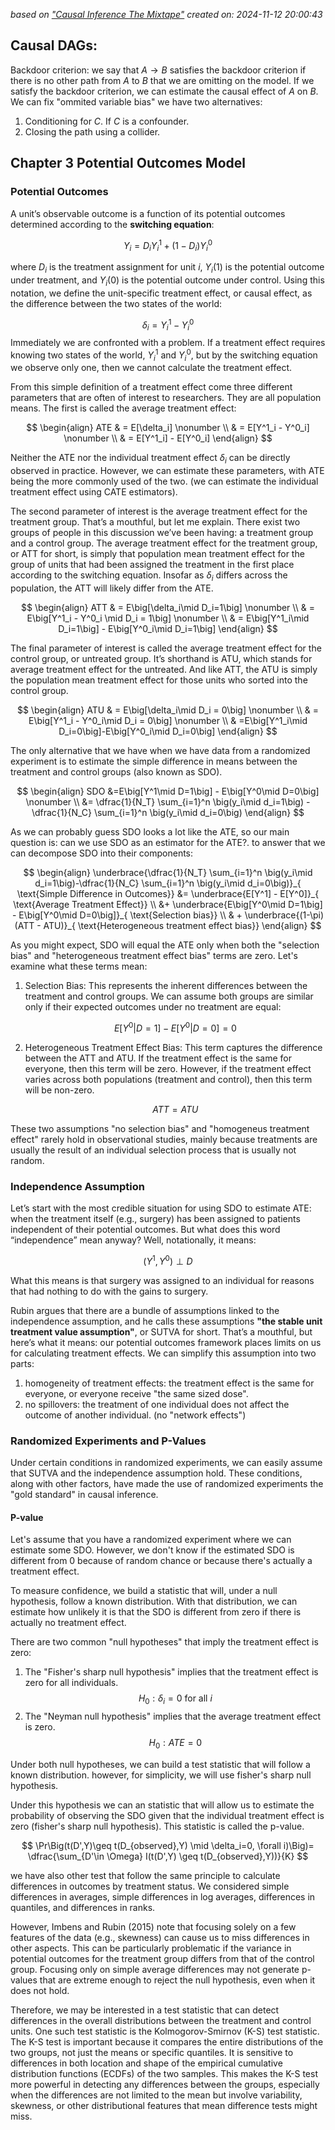 *based on ["Causal Inference The Mixtape"][1]*
*created on: 2024-11-12 20:00:43*

## Causal DAGs:

Backdoor criterion: we say that $A \rightarrow B$ satisfies the backdoor criterion if there is no other path from $A$ to $B$ that we are omitting on the model. If we satisfy the backdoor criterion, we can estimate the causal effect of $A$ on $B$. We can fix "ommited variable bias" we have two alternatives:
1. Conditioning for $C$. If $C$ is a confounder.
2. Closing the path using a collider. 


## Chapter 3 Potential Outcomes Model
### Potential Outcomes 

A unit’s observable outcome is a function of its potential outcomes determined according to the **switching equation**:

$$Y_i = D_iY_i^1 + (1-D_i)Y_i^0$$

where $D_i$ is the treatment assignment for unit $i$, $Y_i(1)$ is the potential outcome under treatment, and $Y_i(0)$ is the potential outcome under control. Using this notation, we define the unit-specific treatment effect, or causal effect, as the difference between the two states of the world:

$$\delta_i = Y^1_i-Y^0_i$$
Immediately we are confronted with a problem. If a treatment effect requires knowing two states of the world, $Y^1_i$ and $Y^0_i$, but by the switching equation we observe only one, then we cannot calculate the treatment effect.

From this simple definition of a treatment effect come three different parameters that are often of interest to researchers. They are all population means. The first is called the average treatment effect:

$$
\begin{align}
   ATE & = E[\delta_i] \nonumber      \\
       & = E[Y^1_i - Y^0_i] \nonumber \\
       & = E[Y^1_i] - E[Y^0_i]        
\end{align}
$$

Neither the ATE nor the individual treatment effect $\delta_i$ can be directly observed in practice. However, we can estimate these parameters, with ATE being the more commonly used of the two. (we can estimate the individual treatment effect using CATE estimators).

The second parameter of interest is the average treatment effect for the treatment group. That’s a mouthful, but let me explain. There exist two groups of people in this discussion we’ve been having: a treatment group and a control group. The average treatment effect for the treatment group, or ATT for short, is simply that population mean treatment effect for the group of units that had been assigned the treatment in the first place according to the switching equation. Insofar as $\delta_i$ differs across the population, the ATT will likely differ from the ATE.

$$
\begin{align}
   ATT & = E\big[\delta_i\mid D_i=1\big] \nonumber                 
   \\
       & = E\big[Y^1_i - Y^0_i \mid D_i = 1\big] \nonumber          
   \\
       & = E\big[Y^1_i\mid D_i=1\big] - E\big[Y^0_i\mid D_i=1\big]
\end{align}
$$

The final parameter of interest is called the average treatment effect for the control group, or untreated group. It’s shorthand is ATU, which stands for average treatment effect for the untreated. And like ATT, the ATU is simply the population mean treatment effect for those units who sorted into the control group. 

$$
\begin{align}
   ATU & = E\big[\delta_i\mid D_i = 0\big] \nonumber                          
   \\
       & = E\big[Y^1_i - Y^0_i\mid D_i = 0\big] \nonumber                     
   \\
       & =E\big[Y^1_i\mid D_i=0\big]-E\big[Y^0_i\mid D_i=0\big]
\end{align}
$$

The only alternative that we have when we have data from a randomized experiment is to estimate the simple difference in means between the treatment and control groups (also known as SDO). 

$$
\begin{align}
SDO &=E\big[Y^1\mid D=1\big] - E\big[Y^0\mid D=0\big] \nonumber
\\
&= \dfrac{1}{N_T} \sum_{i=1}^n \big(y_i\mid d_i=1\big) - \dfrac{1}{N_C} \sum_{i=1}^n \big(y_i\mid d_i=0\big)
\end{align}
$$

As we can probably guess SDO looks a lot like the ATE, so our main question is: can we use SDO as an estimator for the ATE?. to answer that we can decompose SDO into their components:

$$
\begin{align}
\underbrace{\dfrac{1}{N_T} \sum_{i=1}^n \big(y_i\mid d_i=1\big)-\dfrac{1}{N_C}
   \sum_{i=1}^n \big(y_i\mid d_i=0\big)}_{ \text{Simple Difference in Outcomes}}
&= \underbrace{E[Y^1] - E[Y^0]}_{ \text{Average Treatment Effect}}
\\
&+ \underbrace{E\big[Y^0\mid D=1\big] - E\big[Y^0\mid D=0\big]}_{ \text{Selection bias}}
\\
& + \underbrace{(1-\pi)(ATT - ATU)}_{ \text{Heterogeneous treatment effect bias}}
\end{align}
$$

As you might expect, SDO will equal the ATE only when both the "selection bias" and "heterogeneous treatment effect bias" terms are zero. Let's examine what these terms mean:

1. Selection Bias: This represents the inherent differences between the treatment and control groups. We can assume both groups are similar only if their expected outcomes under no treatment are equal:

    $$E[Y^0|D=1] - E[Y^0|D=0] = 0$$

2. Heterogeneous Treatment Effect Bias: This term captures the difference between the ATT and ATU. If the treatment effect is the same for everyone, then this term will be zero. However, if the treatment effect varies across both populations (treatment and control), then this term will be non-zero.
    
    $$ATT = ATU$$

These two assumptions "no selection bias" and "homogeneus treatment effect" rarely hold in observational studies, mainly because treatments are usually the result of an individual selection process that is usually not random. 

### Independence Assumption

Let’s start with the most credible situation for using SDO to estimate ATE: when the treatment itself (e.g., surgery) has been assigned to patients independent of their potential outcomes. But what does this word “independence” mean anyway? Well, notationally, it means:

$$(Y^1,Y^0) \perp D$$

What this means is that surgery was assigned to an individual for reasons that had nothing to do with the gains to surgery. 

Rubin argues that there are a bundle of assumptions linked to the independence assumption, and he calls these assumptions **"the stable unit treatment value assumption"**, or SUTVA for short. That’s a mouthful, but here’s what it means: our potential outcomes framework places limits on us for calculating treatment effects. We can simplify this assumption into two parts:

1. homogeneity of treatment effects: the treatment effect is the same for everyone, or everyone receive "the same sized dose". 
2. no spillovers: the treatment of one individual does not affect the outcome of another individual. (no "network effects")

### Randomized Experiments and P-Values

Under certain conditions in randomized experiments, we can easily assume that SUTVA and the independence assumption hold. These conditions, along with other factors, have made the use of randomized experiments the "gold standard" in causal inference.

#### P-value 

Let's assume that you have a randomized experiment where we can estimate some SDO. However, we don't know if the estimated SDO is different from 0 because of random chance or because there's actually a treatment effect.

To measure confidence, we build a statistic that will, under a null hypothesis, follow a known distribution. With that distribution, we can estimate how unlikely it is that the SDO is different from zero if there is actually no treatment effect.

There are two common "null hypotheses" that imply the treatment effect is zero:

1. The "Fisher's sharp null hypothesis" implies that the treatment effect is zero for all individuals.
    $$H_0: \delta_i = 0 \ \text{for all $i$}$$
2. The "Neyman null hypothesis" implies that the average treatment effect is zero.
    $$H_0: ATE = 0$$

Under both null hypotheses, we can build a test statistic that will follow a known distribution. however, for simplicity, we will use fisher's sharp null hypothesis.

Under this hypothesis we can an statistic that will allow us to estimate the probability of observing the SDO given that the individual treatment effect is zero (fisher's sharp null hypothesis). This statistic is called the p-value.

$$
\Pr\Big(t(D',Y)\geq t(D_{observed},Y) \mid \delta_i=0, \forall i)\Big)=
   \dfrac{\sum_{D'\in \Omega} I(t(D',Y) \geq t(D_{observed},Y))}{K}
$$

we have also other test that follow the same principle to calculate differences in outcomes by treatment status. We considered simple differences in averages, simple differences in log averages, differences in quantiles, and differences in ranks. 

However, Imbens and Rubin (2015) note that focusing solely on a few features of the data (e.g., skewness) can cause us to miss differences in other aspects. This can be particularly problematic if the variance in potential outcomes for the treatment group differs from that of the control group. Focusing only on simple average differences may not generate p-values that are extreme enough to reject the null hypothesis, even when it does not hold.

Therefore, we may be interested in a test statistic that can detect differences in the overall distributions between the treatment and control units. One such test statistic is the Kolmogorov-Smirnov (K-S) test statistic. The K-S test is important because it compares the entire distributions of the two groups, not just the means or specific quantiles. It is sensitive to differences in both location and shape of the empirical cumulative distribution functions (ECDFs) of the two samples. This makes the K-S test more powerful in detecting any differences between the groups, especially when the differences are not limited to the mean but involve variability, skewness, or other distributional features that mean difference tests might miss.



[//]:the_mixtape_summary_32.md> (References)
[1]: <https://mixtape.scunning.com/>
[2]: <https://stats.stackexchange.com/a/55891/274422>
[3]: <https://en.wikipedia.org/wiki/Ramsey_RESET_test>


[//]:the_mixtape_summary_32.md> (Some snippets)
[//]: # (add an image <img src="" style='height:400px;'>)